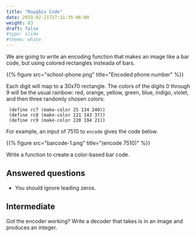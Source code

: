 ```yaml
---
title: "Roygbiv Code"
date: 2019-02-21T17:11:35-06:00
weight: 83
draft: false
#type: slide
#theme: white
---
```


We are going to write an encoding function that makes an image like a
bar code, but using colored rectangles insteada of bars.

{{% figure src="school-phone.png" title="Encoded phone number" %}}

Each digit will map to a 30x70 rectangle. The colors of the digits 0
through 9 will be the usual rainbow: red, orange, yellow, green, blue, indigo, violet, and then three randomly chosen colors:

     (define rc7 (make-color 25 134 240))
     (define rc8 (make-color 121 143 37))
     (define rc9 (make-color 220 194 21))

For example, an input of 7510 to `encode` gives the code below.

{{% figure src="barcode-1.png" title="(encode 7510)" %}}

Write a function to create a color-based bar code.

## Answered questions

* You should ignore leading zeros.

## Intermediate

Got the encoder working? Write a decoder that takes is in an image and
produces an integer.

